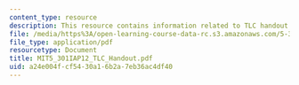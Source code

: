 ```yaml
---
content_type: resource
description: This resource contains information related to TLC handout.
file: /media/https%3A/open-learning-course-data-rc.s3.amazonaws.com/5-301-chemistry-laboratory-techniques-january-iap-2012/a24e004fcf5430a16b2a7eb36ac4df40_MIT5_301IAP12_TLC_Handout.pdf
file_type: application/pdf
resourcetype: Document
title: MIT5_301IAP12_TLC_Handout.pdf
uid: a24e004f-cf54-30a1-6b2a-7eb36ac4df40
---
```

